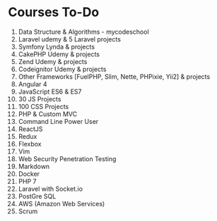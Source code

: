 # Courses To-Do

<ol>
<li> Data Structure & Algorithms - mycodeschool</li>
<li> Laravel udemy & 5 Laravel projects</li>
<li> Symfony Lynda & projects</li>
<li> CakePHP Udemy & projects</li>
<li> Zend Udemy & projects</li>
<li> Codeignitor Udemy & projects</li>
<li> Other Frameworks [FuelPHP, Slim, Nette, PHPixie, Yii2] & projects</li>
<li> Angular 4</li>
<li> JavaScript ES6 & ES7</li>
<li> 30 JS Projects</li>
<li> 100 CSS Projects</li>
<li> PHP & Custom MVC</li>
<li> Command Line Power User</li>
<li> ReactJS</li>
<li> Redux</li>
<li> Flexbox</li>
<li> Vim</li>
<li> Web Security Penetration Testing</li>
<li> Markdown</li>
<li> Docker</li>
<li> PHP 7</li>
<li> Laravel with Socket.io</li>
<li> PostGre SQL</li>
<li> AWS (Amazon Web Services)</li>
<li> Scrum</li>
</ol>

